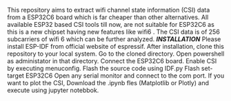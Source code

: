 This repository aims to extract wifi channel state information (CSI) data from a ESP32C6 board which is far cheaper than other alternatives.
All available ESP32 based CSI tools till now, are not suitable for ESP32C6 as this is a new chipset having new features like wifi6 . The CSI data is of 256 subcarriers of wifi 6 which can be further analyzed.
*****INSTALLATION*****
Please install ESP-IDF from official website of espressif.
After installation, clone this repository to your local system.
Go to the cloned directory.
Open powershell as administator in that directory.
Connect the ESP32C6 board.
Enable CSI by executing menuconfig.
Flash the source code using IDF.py Flash set-target ESP32C6
Open any serial monitor and connect to the com port.
If you want to plot the CSI, Download the .ipynb fles (Matplotlib or Plotly) and execute using jupyter notebbok.
